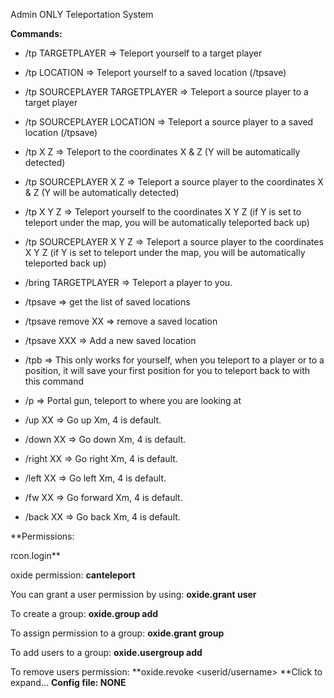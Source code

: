 Admin ONLY Teleportation System

**Commands:**

- /tp TARGETPLAYER => Teleport yourself to a target player

- /tp LOCATION => Teleport yourself to a saved location (/tpsave)

- /tp SOURCEPLAYER TARGETPLAYER => Teleport a source player to a target player

- /tp SOURCEPLAYER LOCATION => Teleport a source player to a saved location (/tpsave)

- /tp X Z => Teleport to the coordinates X & Z (Y will be automatically detected)

- /tp SOURCEPLAYER X Z => Teleport a source player to the coordinates X & Z (Y will be automatically detected)

- /tp X Y Z => Teleport yourself to the coordinates X Y Z (if Y is set to teleport under the map, you will be automatically teleported back up)

- /tp SOURCEPLAYER X Y Z => Teleport a source player to the coordinates X Y Z (if Y is set to teleport under the map, you will be automatically teleported back up)


- /bring TARGETPLAYER => Teleport a player to you.


- /tpsave => get the list of saved locations

- /tpsave remove XX => remove a saved location

- /tpsave XXX => Add a new saved location


- /tpb => This only works for yourself, when you teleport to a player or to a position, it will save your first position for you to teleport back to with this command


- /p => Portal gun, teleport to where you are looking at


- /up XX => Go up Xm, 4 is default.

- /down XX => Go down Xm, 4 is default.

- /right XX => Go right Xm, 4 is default.

- /left XX => Go left Xm, 4 is default.

- /fw XX => Go forward Xm, 4 is default.

- /back XX => Go back Xm, 4 is default.

**Permissions:

rcon.login**

oxide permission: **canteleport**

You can grant a user permission by using:
**oxide.grant user <username> <permission>**

To create a group:
**oxide.group add <groupname>**

To assign permission to a group:
**oxide.grant group <groupname> <permission>**

To add users to a group:
**oxide.usergroup add <username> <groupname>**

To remove users permission:
**oxide.revoke <userid/username> <group> <permission>**Click to expand...
**Config file: NONE**